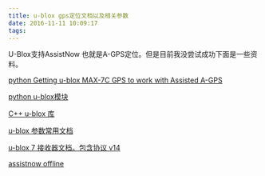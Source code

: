 ```yaml
---
title: u-blox gps定位文档以及相关参数
date: 2016-11-11 10:09:17
tags:
---
```


U-Blox支持AssistNow 也就是A-GPS定位。但是目前我没尝试成功下面是一些资料。

[python Getting u-blox MAX-7C GPS to work with Assisted A-GPS](https://gist.github.com/veproza/55ec6eaa612781ac29e7)

[python u-blox模块](https://github.com/tridge/pyUblox)

[C++ u-blox 库](https://github.com/arobenko/ublox)

[u-blox 参数常用文档](../file/VKEL-UBLOX-CS-20150328.pdf)

[u-blox 7 接收器文档。包含协议 v14](../file/u-blox7-V14_ReceiverDescrProtSpec_(GPS.G7-SW-12001)_Public.pdf)

[assistnow offline](https://alp.u-blox.com/)